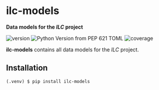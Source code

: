 # ilc-models

**Data models for the *ILC* project**

![version](https://img.shields.io/badge/version-0.1.0-blue)
![Python Version from PEP 621 TOML](https://img.shields.io/python/required-version-toml?tomlFilePath=https%3A%2F%2Fraw.githubusercontent.com%2Ffourtreestech%2Filc-models%2Fmain%2Fpyproject.toml)
![coverage](https://img.shields.io/badge/coverage-100%25-green)

**ilc-models** contains all data models for the *ILC* project.

## Installation

    (.venv) $ pip install ilc-models


